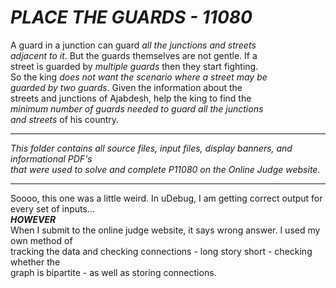 # ***PLACE THE GUARDS - 11080***

A guard in a junction can guard *all the junctions and streets<br> 
adjacent to it*. But the guards themselves are not gentle. If a<br>
street is guarded by *multiple guards* then they start fighting.<br>
So the king *does not want the scenario where a street may be<br> 
guarded by two guards*. Given the information about the<br> 
streets and junctions of Ajabdesh, help the king to find the<br> 
*minimum number of guards needed to guard all the junctions<br> 
and streets* of his country.<br> 

--------------------

*This folder contains all source files, input files, display banners, and informational PDF's<br>
that were used to solve and complete P11080 on the Online Judge website.*

--------------------

Soooo, this one was a little weird. In uDebug, I am getting correct output for every set of inputs...<br>
***HOWEVER***<br>
When I submit to the online judge website, it says wrong answer. I used my own method of<br>
tracking the data and checking connections - long story short - checking whether the<br>
graph is bipartite - as well as storing connections.
